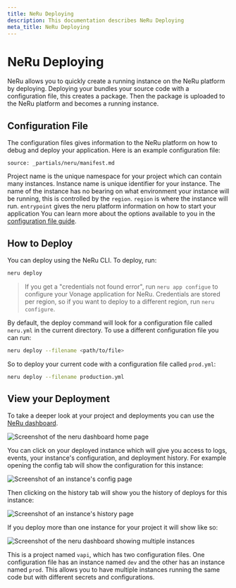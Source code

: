 ```yaml
---
title: NeRu Deploying
description: This documentation describes NeRu Deploying
meta_title: NeRu Deploying
---
```


# NeRu Deploying

NeRu allows you to quickly create a running instance on the NeRu platform by deploying. Deploying your bundles your source code with a configuration file, this creates a package. Then the package is uploaded to the NeRu platform and becomes a running instance.

## Configuration File

The configuration files gives information to the NeRu platform on how to debug and deploy your application. Here is an example configuration file:

```partial
source: _partials/neru/manifest.md
```

Project name is the unique namespace for your project which can contain many instances. Instance name is unique identifier for your instance. The name of the instance has no bearing on what environment your instance will be running, this is controlled by the `region`. `region` is where the instance will run. `entrypoint` gives the neru platform information on how to start your application You can learn more about the options available to you in the [configuration file guide](/neru/guides/manifest).

## How to Deploy

You can deploy using the NeRu CLI. To deploy, run:

```sh
neru deploy
```

> If you get a "credentials not found error", run `neru app configue` to configure your Vonage application for NeRu. Credentials are stored per region, so if you want to deploy to a different region, run `neru configure`.

By default, the deploy command will look for a configuration file called `neru.yml` in the current directory. To use a different configuration file you can run:

```sh
neru deploy --filename <path/to/file>
```

So to deploy your current code with a configuration file called `prod.yml`:

```sh
neru deploy --filename production.yml
```

## View your Deployment

To take a deeper look at your project and deployments you can use the [NeRu dashboard](https://dashboard.serverless.vonage.com/).

![Screenshot of the neru dashboard home page](/images/neru/neru-dashboard-home.png)

You can click on your deployed instance which will give you access to logs, events, your instance's configuration, and deployment history. For example opening the config tab will show the configuration for this instance:

![Screenshot of an instance's config page](/images/neru/neru-dashboard-config.png)

Then clicking on the history tab will show you the history of deploys for this instance:

![Screenshot of an instance's history page](/images/neru/neru-dashboard-history.png)

If you deploy more than one instance for your project it will show like so:

![Screenshot of the neru dashboard showing multiple instances](/images/neru/neru-dashboard-instances.png)

This is a project named `vapi`, which has two configuration files. One configuration file has an instance named `dev` and the other has an instance named `prod`. This allows you to have multiple instances running the same code but with different secrets and configurations.